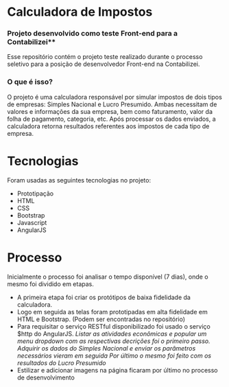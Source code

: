 # Calculadora de Impostos

### Projeto desenvolvido como teste Front-end para a Contabilizei**
Esse repositório contém o projeto teste realizado durante o processo seletivo para a posição de desenvolvedor Front-end na Contabilizei.

### O que é isso?
O projeto é uma calculadora responsável por simular impostos de dois tipos de empresas: Simples Nacional e Lucro Presumido.
Ambas necessitam de valores e informações da sua empresa, bem como faturamento, valor da folha de pagamento, categoria, etc.
Após processar os dados enviados, a calculadora retorna resultados referentes aos impostos de cada tipo de empresa.

# Tecnologias

Foram usadas as seguintes tecnologias no projeto:
* Prototipação
* HTML
* CSS
* Bootstrap
* Javascript
* AngularJS

# Processo

Inicialmente o processo foi analisar o tempo disponível (7 dias), onde o mesmo foi dividido em etapas.
* A primeira etapa foi criar os protótipos de baixa fidelidade da calculadora.
* Logo em seguida as telas foram prototipadas em alta fidelidade em HTML e Bootstrap. (Podem ser encontradas no repositório)
* Para requisitar o serviço RESTful disponibilizado foi usado o serviço $http do AngularJS.
*Listar as atividades econômicas e popular um menu dropdown com as respectivas decrições foi o primeiro passo.*
*Adquirir os dados do Simples Nacional e enviar os parâmetros necessários vieram em seguida*
*Por último o mesmo foi feito com os resultados do Lucro Presumido*
* Estilizar e adicionar imagens na página ficaram por último no processo de desenvolvimento
